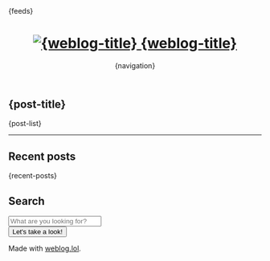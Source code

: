 <!DOCTYPE html>
<html lang="en">
<head>
<title>{weblog-title}{separator}{post-title}</title>
<meta charset="utf-8">
<meta name="viewport" content="width=device-width, initial-scale=1">
<meta name="theme-color" content="#bd93f9" />
{feeds}
<style>
@import url('https://static.omg.lol/type/font-honey.css');
@import url('https://static.omg.lol/type/font-lato-regular.css');
@import url('https://static.omg.lol/type/font-lato-bold.css');
@import url('https://static.omg.lol/type/font-lato-italic.css');
@import url('https://static.omg.lol/type/font-md-io.css');
@import url('https://static.omg.lol/type/fontawesome-free/css/all.css');
@import url('https://cdn.cache.lol/profiles/icons/omg.lol-icons.css');
</style>
<!-- <link rel="apple-touch-icon" sizes="76x76" href="https://luxury-format.weblog.lol/favicons/apple-touch-icon.png" />
<link rel="icon" type="image/png" sizes="32x32" href="https://luxury-format.weblog.lol/favicons/favicon-32x32.png" />
<link rel="icon" type="image/png" sizes="16x16" href="https://luxury-format.weblog.lol/favicons/favicon-16x16.png" />
<meta property="og:image" content="https://luxury-format.weblog.lol/images/assets/social-card.png">
<link rel="webmention" href="https://webmention.io/luxury-format.weblog.lol/webmention" />
<link rel="pingback" href="https://webmention.io/luxury-format.weblog.lol/xmlrpc" /> -->
</head>
<body>

<header>
    <h1 class="weblog-title">
        <a href="/">
            <img src="https://profiles.cache.lol/luxory-format/picture" alt="{weblog-title}" />
            <span>{weblog-title}</span>
        </a>
    </h1>
    {navigation}
</header>

<main>
    <div id="status-container" class="container background-cyan">
        <script src="https://status.lol/luxory-format.js?link"></script>
    </div>
    <article>
        <h1><i class="fa-solid fa-archive"></i> {post-title}</h1>
        {post-list}
    </article>
    <hr />
    <div class="weblog-info">
        <div class="container background-orange">
            <h2><i class="fa-solid fa-clock"></i> Recent posts</h2>
            {recent-posts}
        </div>
        <div class="container background-pink">
            <h2><i class="fa-solid fa-fw fa-magnifying-glass"></i> Search</h2>
            <form class="weblog-search" action="?" method="get">
                <input placeholder="What are you looking for?" type="text" name="search">
                <div class="weblog-search--submit-wrap">
                    <button type="submit">Let's take a look!</button>
                </div>
            </form>
        </div>
    </div>
</main>

<footer>
    <p>Made with <a href="https://weblog.lol">weblog.lol</a>.</p>
</footer>

</body>
</html>
